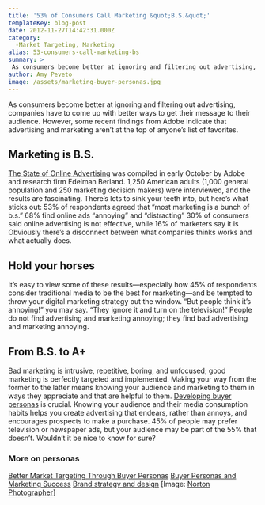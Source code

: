 ```yaml
---
title: '53% of Consumers Call Marketing &quot;B.S.&quot;'
templateKey: blog-post
date: 2012-11-27T14:42:31.000Z
category: 
  -Market Targeting, Marketing
alias: 53-consumers-call-marketing-bs
summary: > 
 As consumers become better at ignoring and filtering out advertising, companies have to come up with better ways to get their message to their audience. However, some recent findings from Adobe indicate that advertising and marketing aren’t at the top of anyone’s list of favorites.
author: Amy Peveto
image: /assets/marketing-buyer-personas.jpg
---
```


As consumers become better at ignoring and filtering out advertising, companies have to come up with better ways to get their message to their audience. However, some recent findings from Adobe indicate that advertising and marketing aren’t at the top of anyone’s list of favorites.

Marketing is B.S.
-----------------

[The State of Online Advertising](http://www.adobe.com/aboutadobe/pressroom/pdfs/Adobe_State_of_Online_Advertising_Study.pdf) was compiled in early October by Adobe and research firm Edelman Berland. 1,250 American adults (1,000 general population and 250 marketing decision makers) were interviewed, and the results are fascinating. There’s lots to sink your teeth into, but here’s what sticks out: 53% of respondents agreed that “most marketing is a bunch of b.s.” 68% find online ads “annoying” and “distracting” 30% of consumers said online advertising is not effective, while 16% of marketers say it is Obviously there’s a disconnect between what companies thinks works and what actually does.

Hold your horses
----------------

It’s easy to view some of these results—especially how 45% of respondents consider traditional media to be the best for marketing—and be tempted to throw your digital marketing strategy out the window. “But people think it’s annoying!” you may say. “They ignore it and turn on the television!” People do not find advertising and marketing annoying; they find bad advertising and marketing annoying.

From B.S. to A+
---------------

Bad marketing is intrusive, repetitive, boring, and unfocused; good marketing is perfectly targeted and implemented. Making your way from the former to the latter means knowing your audience and marketing to them in ways they appreciate and that are helpful to them. [Developing buyer personas](/2010/08/31/better-market-targeting-through-buyer-personas) is crucial. Knowing your audience and their media consumption habits helps you create advertising that endears, rather than annoys, and encourages prospects to make a purchase. 45% of people may prefer television or newspaper ads, but your audience may be part of the 55% that doesn’t. Wouldn’t it be nice to know for sure?

### More on personas

[Better Market Targeting Through Buyer Personas](/2010/08/31/better-market-targeting-through-buyer-personas) [Buyer Personas and Marketing Success](/blog/11/06/2012/buyer-personas-and-marketing-success) [Brand strategy and design](/how-it-works/brand) \[Image: [Norton Photographer](http://www.flickr.com/photos/47905810@N02/4391528885/)\]